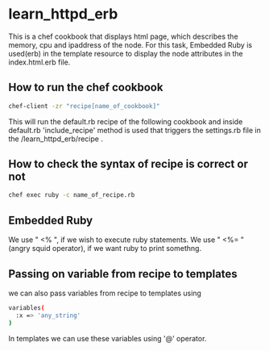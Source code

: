 # learn_httpd_erb
This is a chef cookbook that displays html page, which describes the memory, cpu and ipaddress of the node.
For this task, Embedded Ruby is used(erb) in the template resource to display the node attributes in the index.html.erb file.

## How to run the chef cookbook
```bash
chef-client -zr "recipe[name_of_cookbook]"
```
This will run the default.rb recipe of the following cookbook and inside default.rb 'include_recipe' method is used that triggers the settings.rb file in the /learn_httpd_erb/recipe .


## How to check the syntax of recipe is correct or not
```bash
chef exec ruby -c name_of_recipe.rb

```

## Embedded Ruby
We use " <% ", if we wish to execute ruby statements.
We use " <%= " (angry squid operator), if we want ruby to print somethng.

## Passing on variable from recipe to templates
we can also pass variables from recipe to templates using 
```bash
variables(
  :x => 'any_string'
)
```

In templates we can use these variables using '@' operator.
